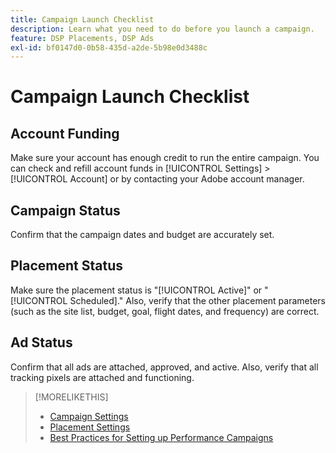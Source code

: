 ```yaml
---
title: Campaign Launch Checklist
description: Learn what you need to do before you launch a campaign.
feature: DSP Placements, DSP Ads
exl-id: bf0147d0-0b58-435d-a2de-5b98e0d3488c
---
```

# Campaign Launch Checklist

## Account Funding

Make sure your account has enough credit to run the entire campaign. You can check and refill account funds in [!UICONTROL Settings] > [!UICONTROL Account] or by contacting your Adobe account manager.

## Campaign Status
  
Confirm that the campaign dates and budget are accurately set.

## Placement Status

Make sure the placement status is "[!UICONTROL Active]" or "[!UICONTROL Scheduled]." Also, verify that the other placement parameters (such as the site list, budget, goal, flight dates, and frequency) are correct.

## Ad Status

Confirm that all ads are attached, approved, and active. Also, verify that all tracking pixels are attached and functioning.

>[!MORELIKETHIS]
>
>* [Campaign Settings](/help/dsp/campaign-management/campaigns/campaign-settings.md)
>* [Placement Settings](/help/dsp/campaign-management/placements/placement-settings.md)
>* [Best Practices for Setting up Performance Campaigns](/help/dsp/optimization/campaign-best-practices-performance.md)
